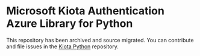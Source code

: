 # Microsoft Kiota Authentication Azure Library for Python

This repository has been archived and source migrated. You can contribute and file issues in the [Kiota Python](https://github.com/microsoft/kiota-python) repository. 
